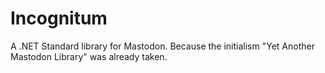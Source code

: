 # Incognitum
A .NET Standard library for Mastodon. Because the initialism "Yet Another Mastodon Library" was already taken.
